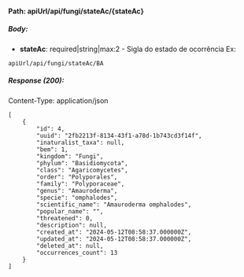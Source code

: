 #### Path: **apiUrl/api/fungi/stateAc/{stateAc}**

##### Body:
*   **stateAc**: required|string|max:2 - Sigla do estado de ocorrência
Ex:
```
apiUrl/api/fungi/stateAc/BA
```

##### Response (200):
Content-Type: application/json
```
[
	{
        "id": 4,
        "uuid": "2fb2213f-8134-43f1-a78d-1b743cd3f14f",
        "inaturalist_taxa": null,
        "bem": 1,
        "kingdom": "Fungi",
        "phylum": "Basidiomycota",
        "class": "Agaricomycetes",
        "order": "Polyporales",
        "family": "Polyporaceae",
        "genus": "Amauroderma",
        "specie": "omphalodes",
        "scientific_name": "Amauroderma omphalodes",
        "popular_name": "",
        "threatened": 0,
        "description": null,
        "created_at": "2024-05-12T08:58:37.000000Z",
        "updated_at": "2024-05-12T08:58:37.000000Z",
        "deleted_at": null,
        "occurrences_count": 13
    }
]
```